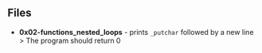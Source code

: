 ## Files
* **0x02-functions_nested_loops** - prints `_putchar` followed by a new line    > The program should return 0

